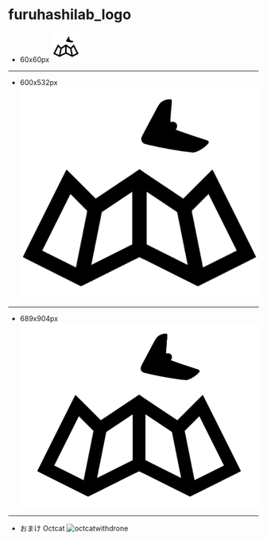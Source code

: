 # furuhashilab_logo

* 60x60px
![furuhashilab_logo_qiita_60x60](https://github.com/furuhashilab/furuhashilab_logo/blob/master/furuhashilab_logo_h60_w60.png?raw=true)

---

* 600x532px
![furuhashilab_logo_qiita_320x320](https://github.com/furuhashilab/furuhashilab_logo/blob/master/furuhashilab_logo_h532_w600.png?raw=true)

---

* 689x904px
![furuhashilab_logo_qiita_320x320](https://github.com/furuhashilab/furuhashilab_logo/blob/master/furuhashilab_logo_h689_w904.png?raw=true)

---

* おまけ Octcat
![octcatwithdrone](https://user-images.githubusercontent.com/416977/60519827-4c3b1c00-9d1f-11e9-9cbb-d81cf55b132d.png)
